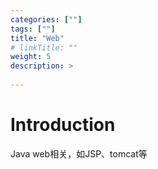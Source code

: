 ```yaml
---
categories: [""] 
tags: [""] 
title: "Web"
# linkTitle: ""
weight: 5
description: >
  
---
```


# Introduction
Java web相关，如JSP、tomcat等
